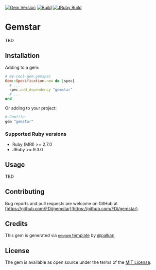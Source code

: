[![Gem Version](https://badge.fury.io/rb/gemstar.svg)](https://rubygems.org/gems/gemstar)
[![Build](https://github.com/FDj/gemstar/workflows/Build/badge.svg)](https://github.com/palkan/gemstar/actions)
[![JRuby Build](https://github.com/FDj/gemstar/workflows/JRuby%20Build/badge.svg)](https://github.com/FDj/gemstar/actions)

# Gemstar

TBD

## Installation

Adding to a gem:

```ruby
# my-cool-gem.gemspec
Gem::Specification.new do |spec|
  # ...
  spec.add_dependency "gemstar"
  # ...
end
```

Or adding to your project:

```ruby
# Gemfile
gem "gemstar"
```

### Supported Ruby versions

- Ruby (MRI) >= 2.7.0
- JRuby >= 9.3.0

## Usage

TBD

## Contributing

Bug reports and pull requests are welcome on GitHub at [https://github.com/FDj/gemstar](https://github.com/FDj/gemstar).

## Credits

This gem is generated via [`newgem` template](https://github.com/palkan/newgem) by [@palkan](https://github.com/palkan).

## License

The gem is available as open source under the terms of the [MIT License](http://opensource.org/licenses/MIT).
